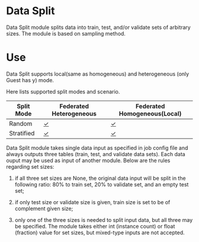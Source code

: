 # Data Split

Data Split module splits data into train, test, and/or validate
sets of arbitrary sizes. The module is based on sampling method.

# Use

Data Split supports local(same as homogeneous) and heterogeneous (only Guest has y) mode.

Here lists supported split modes and scenario.

| Split Mode 	 | Federated Heterogeneous                                                        | Federated Homogeneous(Local)                                                   |
|--------------|--------------------------------------------------------------------------------|--------------------------------------------------------------------------------|
| Random     	 | [&check;](../../../../examples/pipeline/data_split/test_data_split.py)            | [&check;](../../../../examples/pipeline/data_split/test_data_split_multi_host.py) |
| Stratified 	 | [&check;](../../../../examples/pipeline/data_split/test_data_split_stratified.py) | [&check;](../../../../examples/pipeline/data_split/test_data_split_stratified.py) |

Data Split module takes single data input as specified in job config file
and always outputs three tables (train, test, and validate
data sets). Each data ouput may be used as input of another module. Below are the
rules regarding set sizes:

1. if all three set sizes are None, the
   original data input will be split in the following ratio: 80% to train
   set, 20% to validate set, and an empty test set;

2. if only test size or
   validate size is given, train size is set to be of complement given
   size;

3. only one of the three sizes is needed to split input data, but
   all three may be specified. The module takes either int (instance count)
   or float (fraction) value for set sizes, but mixed-type inputs are not accepted.
